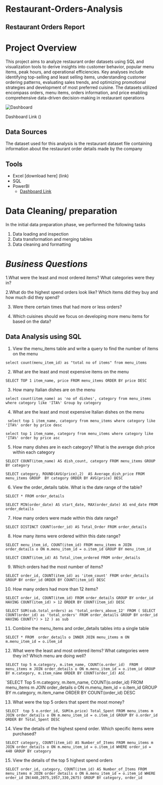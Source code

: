 # Restaurant-Orders-Analysis

## **Restaurant Orders Report**

# Project Overview

This project aims to analyze restaurant order datasets using SQL and visualization tools to derive insights into customer behavior, popular menu items, peak hours, and operational efficiencies. Key analyses include identifying top-selling and least selling items, understanding customer ordering patterns, evaluating sales trends, and optimizing promotional strategies and development of most preferred cuisine. The datasets utilized encompass orders, menu items, orders information, and price enabling comprehensive data-driven decision-making in restaurant operations


![Dashboard](https://github.com/Xharity/Restaurant-Sales-Analysis/assets/173803485/a73ad9b0-ea34-4f20-8709-ee9969423878)

Dashboard Link ()

## Data Sources

The dataset used for this analysis is the restaurant dataset file containing information about the restaurant order details made by the company 

## Tools

- Excel [download here] (link)
- SQL
- PowerBI
     - [Dashboard Link](https://github.com/Xharity/Restaurant-Sales-Analysis/assets/173803485/a73ad9b0-ea34-4f20-8709-ee9969423878)

# Data Cleaning/ preparation

In the initial data preparation phase, we performed the following tasks

1. Data loading and inspection 
2. Data transformation and merging tables 
3. Data cleaning and formatting 



# *Business Questions*

1.What were the least and most ordered items? What categories were they in?

2.What do the highest spend orders look like? Which items did they buy and how much did they spend?

3. Were there certain times that had more or less orders?

4. Which cuisines should we focus on developing more menu items for based on the data?

## Data Analysis using SQL 

1. View the menu_items table and write a query to find the number of items on the menu

```select count(menu_item_id) as "total no of items" from menu_items```

2. What are the least and most expensive items on the menu 

```SELECT TOP 1 item_name, price FROM menu_items ORDER BY price DESC```

3. How many Italian dishes are on the menu

`select count(item_name) as 'no of dishes', category from menu_items 
where category like 'ITA%'
Group by category`

4. What are the least and most expensive Italian dishes on the menu

` select top 1 item_name, category from menu_items
 where category like 'ITA%'
 order by price desc`

 `select top 1 item_name, category from menu_items
 where category like 'ITA%'
 order by price asc`
 
5. How many dishes are in each category? What is the average dish price within each category

`SELECT COUNT(item_name) AS dish_count, category
FROM menu_items
GROUP BY category`

`SELECT category, ROUND(AVG(price),2)  AS Average_dish_price FROM menu_items
GROUP  BY category
ORDER BY AVG(price) DESC`

6. View the order_details table. What is the date range of the table?

`SELECT * FROM order_details`

`SELECT MIN(order_date) AS start_date, MAX(order_date) AS end_date FROM order_details`

7. How many orders were made within this date range?

`SELECT DISTINCT COUNT(order_id) AS Total_Order FROM order_details`

8. How many items were ordered within this date range?

`SELECT menu_item_id, COUNT(item_id)
FROM menu_items m
JOIN order_details o
ON m.menu_item_id = o.item_id
GROUP BY menu_item_id`

`SELECT COUNT(item_id) AS Total_item_ordered
FROM order_details`

9.  Which orders had the most number of items?

`SELECT order_id, COUNT(item_id) as 'item_count'
FROM order_details
GROUP BY order_id
ORDER BY COUNT(item_id) DESC`

10. How many orders had more than 12 items?

`SELECT order_id, COUNT(item_id)
FROM order_details
GROUP BY order_id
HAVING COUNT(item_id) > 12
ORDER BY COUNT(item_id) DESC`

`SELECT SUM(sub.total_orders) as 'total_orders_above_12'
FROM (
    SELECT COUNT(order_id) as 'total_orders'
    FROM order_details
    GROUP BY order_id
    HAVING COUNT(*) > 12
) as sub`

11. Combine the menu_items and order_details tables into a single table

`SELECT * FROM 
order_details o
INNER JOIN menu_items m
ON m.menu_item_id = o.item_id`

12. What were the least and most ordered items? What categories were they in?
Which menu are doing well?

`SELECT top 5 m.category, m.item_name, COUNT(o.order_id) 
FROM menu_items m
JOIN order_details o
ON m.menu_item_id = o.item_id
GROUP BY m.category, m.item_name
ORDER BY COUNT(order_id) ASC`

`SELECT Top 5 m.category, m.item_name, COUNT(o.order_id) 
FROM menu_items m
JOIN order_details o
ON m.menu_item_id = o.item_id
GROUP BY m.category, m.item_name
ORDER BY COUNT(order_id) DESC

13. What were the top 5 orders that spent the most money?

`SELECT  top 5 o.order_id, SUM(m.price) Total_Spent
FROM menu_items m
JOIN order_details o
ON m.menu_item_id = o.item_id
GROUP BY o.order_id 
ORDER BY Total_Spent DESC`

14. View the details of the highest spend order. Which specific items were purchased?

`SELECT category, COUNT(item_id) AS Number_of_Items
FROM menu_items m
JOIN order_details o
ON m.menu_item_id = o.item_id
WHERE order_id = 440
GROUP BY category`

15. View the details of the top 5 highest spend orders

`SELECT order_id, category, COUNT(item_id) AS Number_of_Items
FROM menu_items m
JOIN order_details o
ON m.menu_item_id = o.item_id
WHERE order_id IN(440,2075,1957,330,2675)
GROUP BY category, order_id`

